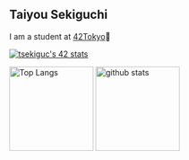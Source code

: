 ## Taiyou Sekiguchi

I am a student at [42Tokyo](https://42tokyo.jp/)🚀

[![tsekiguc's 42 stats](https://badge42.vercel.app/api/v2/clfvwz0r4002508juln9tdu3j/stats?cursusId=21&coalitionId=undefined)](https://github.com/JaeSeoKim/badge42)

<p align="left"> 
  <img alt="Top Langs" height="150px" src="https://github-readme-stats.vercel.app/api/top-langs/?username=TaiyouSekiguchi&layout=compact&show_icons=true&theme=onedark" />
  <img alt="github stats" height="150px" src="https://github-readme-stats.vercel.app/api?username=TaiyouSekiguchi&theme=onedark&show_icons=ture" />
</p>

<!--
**TaiyouSekiguchi/TaiyouSekiguchi** is a ✨ _special_ ✨ repository because its `README.md` (this file) appears on your GitHub profile.

Here are some ideas to get you started:

- 🔭 I’m currently working on ...
- 🌱 I’m currently learning ...
- 👯 I’m looking to collaborate on ...
- 🤔 I’m looking for help with ...
- 💬 Ask me about ...
- 📫 How to reach me: ...
- 😄 Pronouns: ...
- ⚡ Fun fact: ...
-->
